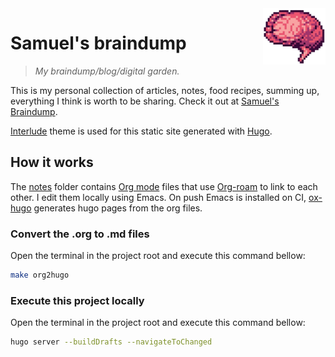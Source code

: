 <img src="docs/assets/logo.png" alt="braindump logo" title="&quot;Pascal&quot;" width="100" align="right" />

# Samuel's braindump

> _My braindump/blog/digital garden._

This is my personal collection of articles, notes, food recipes, summing up, everything I think is worth to be sharing.
Check it out at [Samuel's Braindump](https://braindump.samuelematias.com/).

[Interlude](https://github.com/samuelematias/interlude) theme is used for this static site generated with [Hugo](https://gohugo.io/).

## How it works

The [notes](notes/) folder contains [Org mode](https://orgmode.org) files that use [Org-roam](https://www.orgroam.com) to link to each other. I edit them locally using Emacs. On push Emacs is installed on CI, [ox-hugo](https://ox-hugo.scripter.co) generates hugo pages from the org files.

### Convert the .org to .md files

Open the terminal in the project root and execute this command bellow:

```bash
make org2hugo
```

### Execute this project locally

Open the terminal in the project root and execute this command bellow:

```bash
hugo server --buildDrafts --navigateToChanged
```
